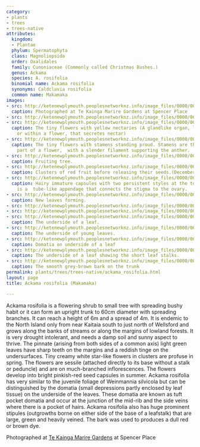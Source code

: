 ```yaml
---
category:
- plants
- trees
- trees-native
attributes:
  kingdom:
  - Plantae
  phylum: Spermatophyta
  class: Magnoliopsida
  order: Oxalidales
  family: Cunoniaceae (Commonly called Christmas Bushes.)
  genus: Ackama
  species: A. rosifolia
  binomial name: Ackama rosifolia
  synonyms: Caldcluvia rosifolia
  common name: Makamaka
images:
- src: http://ketenewplymouth.peoplesnetworknz.info/image_files/0000/0003/8049/Ackama_rosifolia___Makamaka-015.JPG
  caption: Photographed at Te Kainga Marire Gardens at Spencer Place
- src: http://ketenewplymouth.peoplesnetworknz.info/image_files/0000/0003/8064/Ackama_rosifolia__Makamaka.JPG
- src: http://ketenewplymouth.peoplesnetworknz.info/image_files/0000/0003/8044/Ackama_rosifolia___Makamaka-011.JPG
  caption: The tiny flowers with yellow nectaries (A glandlike organ, located outside
    or within a flower, that secretes nectar)
- src: http://ketenewplymouth.peoplesnetworknz.info/image_files/0000/0003/8069/Ackama_rosifolia__Makamaka-001.JPG
  caption: The tiny flowers with stamens standing proud. Stamens are the pollen-producing
    part of a flower,  with a slender filament supporting the anther.
- src: http://ketenewplymouth.peoplesnetworknz.info/image_files/0000/0004/9854/Ackama_rosifolia__Makamaka.-004.JPG
  caption: Fruiting tree.
- src: http://ketenewplymouth.peoplesnetworknz.info/image_files/0000/0004/6554/Ackama_rosifolia__Makamaka__cluster_of_red_fruit.JPG
  caption: Clusters of red fruit before releasing their seeds.(December)
- src: http://ketenewplymouth.peoplesnetworknz.info/image_files/0000/0004/7064/Ackama_rosifolia__Makamaka__Caldcluvia_rosifolia.JPG
  caption: Hairy immature capsules with two persistent styles at the top.  A style
    is a  tube-like appendage that connects the stigma to the ovary.
- src: http://ketenewplymouth.peoplesnetworknz.info/image_files/0000/0004/9029/Ackama_rosifolia__Makamaka-001.JPG
  caption: New leaves forming.
- src: http://ketenewplymouth.peoplesnetworknz.info/image_files/0000/0003/8079/Ackama_rosifolia__Makamaka-003.JPG
- src: http://ketenewplymouth.peoplesnetworknz.info/image_files/0000/0004/9864/Ackama_rosifolia__Makamaka.-008.JPG
- src: http://ketenewplymouth.peoplesnetworknz.info/image_files/0000/0004/9859/Ackama_rosifolia__Makamaka.-005.JPG
  caption: The underside of a leaf.
- src: http://ketenewplymouth.peoplesnetworknz.info/image_files/0000/0004/9034/Ackama_rosifolia__Makamaka.JPG
  caption: The underside of young leaves.
- src: http://ketenewplymouth.peoplesnetworknz.info/image_files/0000/0003/8084/Ackama_rosifolia__Makamaka-004.JPG
  caption: Domatia on underside of a leaf
- src: http://ketenewplymouth.peoplesnetworknz.info/image_files/0000/0003/8074/Ackama_rosifolia__Makamaka-002.JPG
  caption: The underside of a leaf showing the short leaf stalks.
- src: http://ketenewplymouth.peoplesnetworknz.info/image_files/0000/0003/8034/Ackama_rosifolia___Makamaka-006.JPG
  caption: The smooth grey-brown bark on the trunk
permalink: plants/trees/trees-native/ackama_rosifolia.html
layout: page
title: Ackama rosifolia (Makamaka)

---
```

Ackama rosifolia is a flowering shrub to small tree with spreading bushy habit or it can form an upright trunk to 60cm diameter with spreading branches. It can reach a height of 6m and a spread of 4m. It is endemic to the North Island only from near Kaitaia south to just north of Wellsford and grows along the banks of streams or along the margins of lowland forests. It is very drought intolerant, and needs a damp soil and sunny aspect to thrive. The pinnate (arising from both sides of a common axis) light green leaves have sharp teeth on the margins and a reddish tinge on the undersurfaces. Tiny creamy white star-like flowers in clusters are profuse in spring. The flowers are sessile (attached directly to its base without a stalk or peduncle) and are on much-branched inflorescences. The flowers develop into bright pinkish-red seed capsules in summer. Ackama rosifolia has very similar to the juvenile foliage of Weinmannia silvicola but can be distinguished by the domatia (small depressions partly enclosed by leaf tissue) on the underside of the leaves. These domatia are known as tuft pocket domatia and occur at the junction of the mid-rib and the side veins where there is a pocket of hairs. Ackama rosifolia also has huge prominent stipules (outgrowths borne on either side of the base of a leafstalk) that are large, green and heavily veined. The bark was used to produces a dull red or brown dye.

Photographed at <a href="http://www.tekaingamarire.co.nz/" target="_blank">Te Kainga Marire Gardens</a> at Spencer Place
